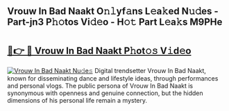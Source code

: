 ## Vrouw In Bad Naakt O𝚗𝚕yf𝚊ns L𝚎a𝚔ed N𝚞𝚍es - Part-jn3 P𝚑𝚘tos Vi𝚍𝚎o - H𝚘𝚝 Part L𝚎a𝚔s M9PHe

# <h2><a href="http://kfe38ry.oniu.top/?m=Vrouw+In+Bad+Naakt">🔗👉 🔴 Vrouw In Bad Naakt P𝚑ot𝚘𝚜 V𝚒d𝚎o</a></h2>

[![Vrouw In Bad Naakt Nu𝚍e𝚜](https://i.imgur.com/0qMVB7G.gif)](http://kfe38ry.oniu.top/?m=Vrouw+In+Bad+Naakt)
Digital trendsetter Vrouw In Bad Naakt, known for disseminating dance and lifestyle ideas, through performances and personal vlogs. The public persona of Vrouw In Bad Naakt is synonymous with openness and genuine connection, but the hidden dimensions of his personal life remain a mystery.  
